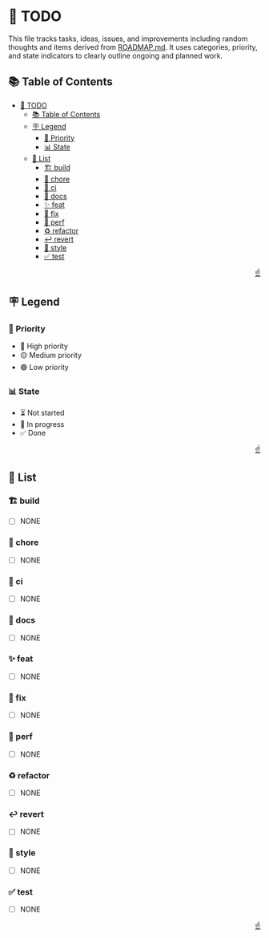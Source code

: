 <!-- markdownlint-disable MD033 MD041 -->

<a id="top"></a>

# 📝 TODO

This file tracks tasks, ideas, issues, and improvements including random thoughts and items derived from [ROADMAP.md](ROADMAP.md). It uses categories, priority, and state indicators to clearly outline ongoing and planned work.

## 📚 Table of Contents

- [📝 TODO](#-todo)
  - [📚 Table of Contents](#-table-of-contents)
  - [🪧 Legend](#-legend)
    - [🚨 Priority](#-priority)
    - [📊 State](#-state)
  - [📝 List](#-list)
    - [🏗️ build](#️-build)
    - [🔧 chore](#-chore)
    - [👷 ci](#-ci)
    - [📝 docs](#-docs)
    - [✨ feat](#-feat)
    - [🐛 fix](#-fix)
    - [🚀 perf](#-perf)
    - [♻️ refactor](#️-refactor)
    - [↩️ revert](#️-revert)
    - [🎨 style](#-style)
    - [✅ test](#-test)

<p align="right"><a href="#top">☝️</a></p>

## 🪧 Legend

### 🚨 Priority

- 🔴 High priority
- 🟡 Medium priority
- 🟢 Low priority

### 📊 State

- ⏳ Not started
- 🔄 In progress
- ✅ Done

<p align="right"><a href="#top">☝️</a></p>

## 📝 List

### 🏗️ build

- [ ] NONE

### 🔧 chore

- [ ] NONE

### 👷 ci

- [ ] NONE

### 📝 docs

- [ ] NONE

### ✨ feat

- [ ] NONE

### 🐛 fix

- [ ] NONE

### 🚀 perf

- [ ] NONE

### ♻️ refactor

- [ ] NONE

### ↩️ revert

- [ ] NONE

### 🎨 style

- [ ] NONE

### ✅ test

- [ ] NONE

<p align="right"><a href="#top">☝️</a></p>
